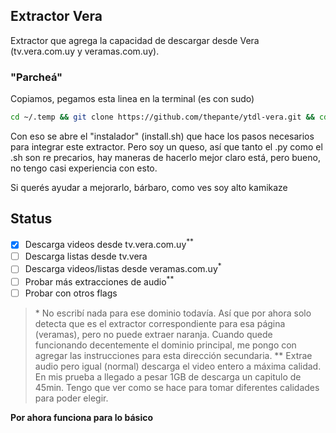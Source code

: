 ## Extractor Vera
Extractor que agrega la capacidad de descargar desde Vera (tv.vera.com.uy y veramas.com.uy).  

### "Parcheá"
Copiamos, pegamos esta linea en la terminal (es con sudo)
```bash
cd ~/.temp && git clone https://github.com/thepante/ytdl-vera.git && cd ./ytdl-vera && sudo sh ./install.sh && cd ~/
```
Con eso se abre el "instalador" (install.sh) que hace los pasos necesarios para integrar este extractor. Pero soy un queso, así que tanto el .py como el .sh son re precarios, hay maneras de hacerlo mejor claro está, pero bueno, no tengo casi experiencia con esto.

Si querés ayudar a mejorarlo, bárbaro, como ves soy alto kamikaze

## Status
- [x] Descarga videos desde tv.vera.com.uy<sup>**</sup>
- [ ] Descarga listas desde tv.vera
- [ ] Descarga videos/listas desde veramas.com.uy<sup>*</sup>
- [ ] Probar más extracciones de audio<sup>**</sup>
- [ ] Probar con otros flags

> \* No escribí nada para ese dominio todavía. Así que por ahora solo detecta que es el extractor correspondiente para esa página (veramas), pero no puede extraer naranja. Cuando quede funcionando decentemente el dominio principal, me pongo con agregar las instrucciones para esta dirección secundaria.
> \*\* Extrae audio pero igual (normal) descarga el video entero a máxima calidad. En mis prueba a llegado a pesar 1GB de descarga un capitulo de 45min. Tengo que ver como se hace para tomar diferentes calidades para poder elegir.

**Por ahora funciona para lo básico**
